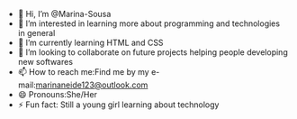 - 👋 Hi, I’m @Marina-Sousa
- 👀 I’m interested in learning more about programming and technologies in general
- 🌱 I’m currently learning HTML and CSS
- 💞️ I’m looking to collaborate on future projects helping people developing new softwares
- 📫 How to reach me:Find me by my e-mail:marinaneide123@outlook.com
- 😄 Pronouns:She/Her
- ⚡ Fun fact: Still a young girl learning about technology

<!---
Marina-Sousa/Marina-Sousa is a ✨ special ✨ repository because its `README.md` (this file) appears on your GitHub profile.
You can click the Preview link to take a look at your changes.
--->

